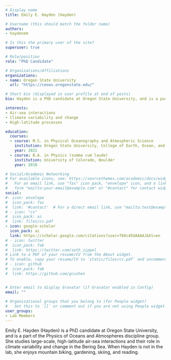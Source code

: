 ```yaml
---
# Display name
title: Emily E. Hayden (Hayden) 

# Username (this should match the folder name)
authors:
- haydenem

# Is this the primary user of the site?
superuser: true

# Role/position
role: "PhD Candidate"

# Organizations/Affiliations
organizations:
- name: Oregon State University 
  url: "https://ceoas.oregonstate.edu/"

# Short bio (displayed in user profile at end of posts)
bio: Hayden is a PhD candidate at Oregon State University, and is a part of the Physics of Oceans and Atmospheres discipline group. She studies air/sea interactions, and their role in Bering Sea climate variability. 

interests:
- Air-sea interactions
- Climate variability and change 
- High-latitude processes

education:
  courses:
  - course: M.S. in Physical Oceanography and Atmospheric Science 
    institution: Oregon State University, College of Earth, Ocean, and Atmospheric Sciences
    year: 2021
  - course: B.A. in Physics (summa cum laude)
    institution: University of Colorado, Boulder
    year: 2018

# Social/Academic Networking
# For available icons, see: https://sourcethemes.com/academic/docs/widgets/#icons
#   For an email link, use "fas" icon pack, "envelope" icon, and a link in the
#   form "mailto:your-email@example.com" or "#contact" for contact widget.
social:
#- icon: envelope
#  icon_pack: fas
#  link: '#contact'  # For a direct email link, use "mailto:test@example.org".
# - icon: "cv"
#  icon_pack: ai
#  link: files/cv.pdf
- icon: google-scholar
  icon_pack: ai
  link: https://scholar.google.com/citations?user=T6Oc45UAAAAJ&hl=en
# - icon: twitter
#  icon_pack: fab
#  link: https://twitter.com/seth_zippel
# Link to a PDF of your resume/CV from the About widget.
# To enable, copy your resume/CV to `static/files/cv.pdf` and uncomment the lines below.  
# - icon: github
#  icon_pack: fab
#  link: https://github.com/gcushen


# Enter email to display Gravatar (if Gravatar enabled in Config)
email: ""
  
# Organizational groups that you belong to (for People widget)
#   Set this to `[]` or comment out if you are not using People widget.  
user_groups:
- Lab Members 
---
```


Emily E. Hayden (Hayden) is a PhD candidate at Oregon State University, and is a part of the Physics of Oceans and Atmospheres discipline group. She studies large-scale, high-latitude air-sea interactions and their role in climate variability and change in the Bering Sea. When Hayden is not in the lab, she enjoys mountain biking, gardening, skiing, and reading. 
